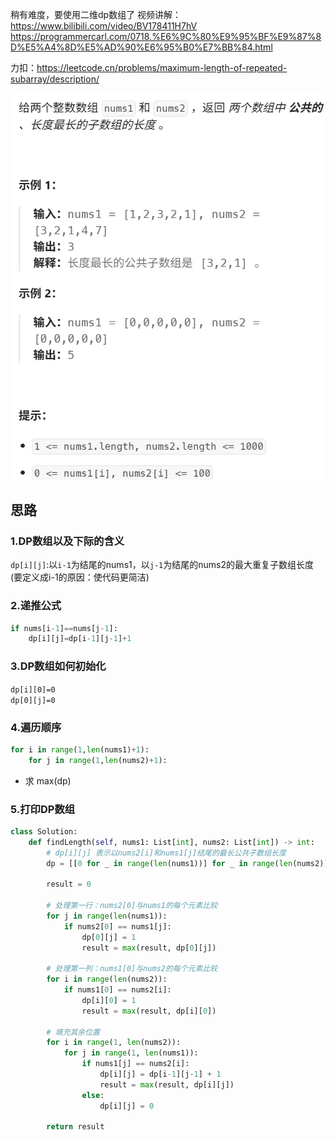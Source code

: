 稍有难度，要使用二维dp数组了
视频讲解：https://www.bilibili.com/video/BV178411H7hV
https://programmercarl.com/0718.%E6%9C%80%E9%95%BF%E9%87%8D%E5%A4%8D%E5%AD%90%E6%95%B0%E7%BB%84.html

力扣：https://leetcode.cn/problems/maximum-length-of-repeated-subarray/description/  

![img_2.png](img_2.png)
## 思路
### 1.DP数组以及下际的含义
`dp[i][j]`:以`i-1`为结尾的nums1，以`j-1`为结尾的nums2的最大重复子数组长度  
(要定义成i-1的原因：使代码更简洁)
### 2.递推公式
```python
if nums[i-1]==nums[j-1]:
    dp[i][j]=dp[i-1][j-1]+1
```
 
### 3.DP数组如何初始化
`dp[i][0]=0`  
`dp[0][j]=0`

### 4.遍历顺序
```python
for i in range(1,len(nums1)+1):
    for j in range(1,len(nums2)+1):
```

- 求
max(dp)
### 5.打印DP数组

```python
class Solution:
    def findLength(self, nums1: List[int], nums2: List[int]) -> int:
        # dp[i][j] 表示以nums2[i]和nums1[j]结尾的最长公共子数组长度
        dp = [[0 for _ in range(len(nums1))] for _ in range(len(nums2))]
        
        result = 0
        
        # 处理第一行：nums2[0]与nums1的每个元素比较
        for j in range(len(nums1)):
            if nums2[0] == nums1[j]:
                dp[0][j] = 1
                result = max(result, dp[0][j])
        
        # 处理第一列：nums1[0]与nums2的每个元素比较
        for i in range(len(nums2)):
            if nums1[0] == nums2[i]:
                dp[i][0] = 1
                result = max(result, dp[i][0])
        
        # 填充其余位置
        for i in range(1, len(nums2)):
            for j in range(1, len(nums1)):
                if nums1[j] == nums2[i]:
                    dp[i][j] = dp[i-1][j-1] + 1
                    result = max(result, dp[i][j])
                else:
                    dp[i][j] = 0
        
        return result
```
